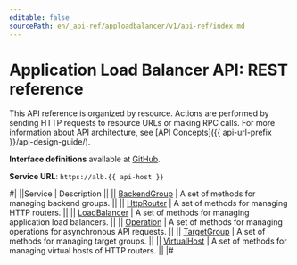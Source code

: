 ```yaml
---
editable: false
sourcePath: en/_api-ref/apploadbalancer/v1/api-ref/index.md
---
```


# Application Load Balancer API: REST reference

This API reference is organized by resource. Actions are performed by sending HTTP requests to resource URLs or making RPC calls. For more information about API architecture, see [API Concepts]({{ api-url-prefix }}/api-design-guide/).

**Interface definitions** available at [GitHub](https://github.com/yandex-cloud/cloudapi/tree/master/yandex/cloud/apploadbalancer/v1).

**Service URL**: `https://alb.{{ api-host }}`

#|
||Service | Description ||
|| [BackendGroup](BackendGroup/index.md) | A set of methods for managing backend groups. ||
|| [HttpRouter](HttpRouter/index.md) | A set of methods for managing HTTP routers. ||
|| [LoadBalancer](LoadBalancer/index.md) | A set of methods for managing application load balancers. ||
|| [Operation](Operation/index.md) | A set of methods for managing operations for asynchronous API requests. ||
|| [TargetGroup](TargetGroup/index.md) | A set of methods for managing target groups. ||
|| [VirtualHost](VirtualHost/index.md) | A set of methods for managing virtual hosts of HTTP routers. ||
|#